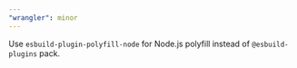 ```yaml
---
"wrangler": minor
---
```


Use `esbuild-plugin-polyfill-node` for Node.js polyfill instead of `@esbuild-plugins` pack.
